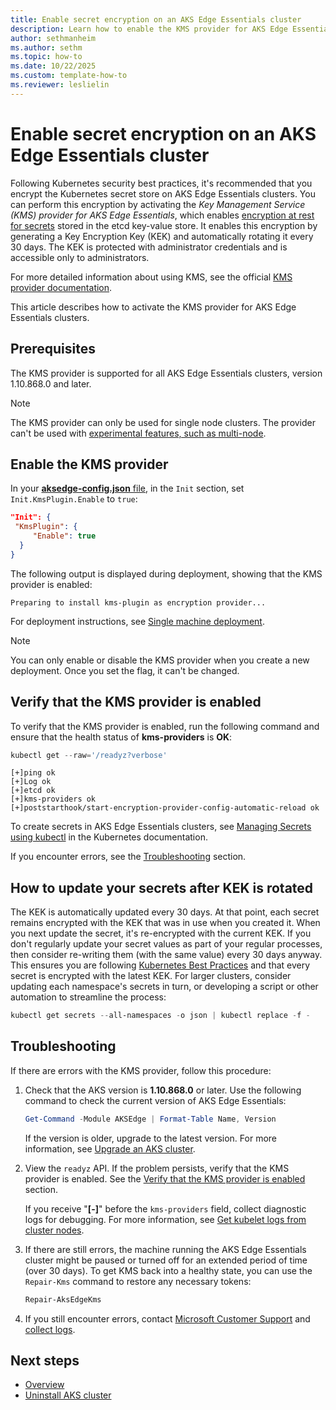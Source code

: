 ```yaml
---
title: Enable secret encryption on an AKS Edge Essentials cluster
description: Learn how to enable the KMS provider for AKS Edge Essentials clusters to encrypt secrets.
author: sethmanheim
ms.author: sethm
ms.topic: how-to
ms.date: 10/22/2025
ms.custom: template-how-to
ms.reviewer: leslielin
---
```


# Enable secret encryption on an AKS Edge Essentials cluster

Following Kubernetes security best practices, it's recommended that you encrypt the Kubernetes secret store on AKS Edge Essentials clusters. You can perform this encryption by activating the *Key Management Service (KMS) provider for AKS Edge Essentials*, which enables [encryption at rest for secrets](https://kubernetes.io/docs/concepts/configuration/secret/) stored in the etcd key-value store. It enables this encryption by generating a Key Encryption Key (KEK) and automatically rotating it every 30 days. The KEK is protected with administrator credentials and is accessible only to administrators.

For more detailed information about using KMS, see the official [KMS provider documentation](https://kubernetes.io/docs/tasks/administer-cluster/kms-provider/).

This article describes how to activate the KMS provider for AKS Edge Essentials clusters.

## Prerequisites

The KMS provider is supported for all AKS Edge Essentials clusters, version 1.10.868.0 and later.

> [!NOTE]
> The KMS provider can only be used for single node clusters. The provider can't be used with [experimental features, such as multi-node](aks-edge-system-requirements.md#experimental-or-prerelease-features).

## Enable the KMS provider

In your [**aksedge-config.json** file](aks-edge-deployment-config-json.md), in the `Init` section, set `Init.KmsPlugin.Enable` to `true`:

```json
"Init": {
 "KmsPlugin": {
     "Enable": true
  }
}
```

The following output is displayed during deployment, showing that the KMS provider is enabled:

```output
Preparing to install kms-plugin as encryption provider...
```

For deployment instructions, see [Single machine deployment](aks-edge-howto-single-node-deployment.md).

> [!NOTE]
> You can only enable or disable the KMS provider when you create a new deployment. Once you set the flag, it can't be changed.

## Verify that the KMS provider is enabled

To verify that the KMS provider is enabled, run the following command and ensure that the health status of **kms-providers** is **OK**:

```powershell
kubectl get --raw='/readyz?verbose'
```

```output
[+]ping ok
[+]Log ok
[+]etcd ok
[+]kms-providers ok
[+]poststarthook/start-encryption-provider-config-automatic-reload ok
```

To create secrets in AKS Edge Essentials clusters, see [Managing Secrets using kubectl](https://kubernetes.io/docs/tasks/configmap-secret/managing-secret-using-kubectl/#use-raw-data) in the Kubernetes documentation.

If you encounter errors, see the [Troubleshooting](#troubleshooting) section.

## How to update your secrets after KEK is rotated

The KEK is automatically updated every 30 days. At that point, each secret remains encrypted with the KEK that was in use when you created it. When you next update the secret, it's re-encrypted with the current KEK. If you don't regularly update your secret values as part of your regular processes, then consider re-writing them (with the same value) every 30 days anyway. This ensures you are following [Kubernetes Best Practices](https://kubernetes.io/docs/tasks/administer-cluster/encrypt-data/#ensure-all-secrets-are-encrypted) and that every secret is encrypted with the latest KEK. For larger clusters, consider updating each namespace's secrets in turn, or developing a script or other automation to streamline the process:

```powershell
kubectl get secrets --all-namespaces -o json | kubectl replace -f - 
```

## Troubleshooting

If there are errors with the KMS provider, follow this procedure:

1. Check that the AKS version is **1.10.868.0** or later. Use the following command to check the current version of AKS Edge Essentials:

   ```powershell
   Get-Command -Module AKSEdge | Format-Table Name, Version
   ```

   If the version is older, upgrade to the latest version. For more information, see [Upgrade an AKS cluster](aks-edge-howto-update.md).

1. View the `readyz` API. If the problem persists, verify that the KMS provider is enabled. See the [Verify that the KMS provider is enabled](#verify-that-the-kms-provider-is-enabled) section.

   If you receive "**[-]**" before the `kms-providers` field, collect diagnostic logs for debugging. For more information, see [Get kubelet logs from cluster nodes](aks-get-kubelet-logs.md).

1. If there are still errors, the machine running the AKS Edge Essentials cluster might be paused or turned off for an extended period of time (over 30 days). To get KMS back into a healthy state, you can use the `Repair-Kms` command to restore any necessary tokens:

   ```powershell
   Repair-AksEdgeKms
   ```

1. If you still encounter errors, contact [Microsoft Customer Support](aks-edge-troubleshoot-overview.md) and [collect logs](aks-edge-resources-logs.md).

## Next steps

- [Overview](aks-edge-overview.md)
- [Uninstall AKS cluster](aks-edge-howto-uninstall.md)

